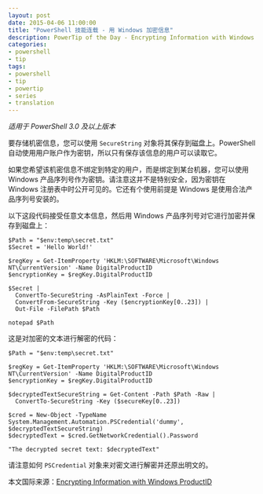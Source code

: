 ```yaml
---
layout: post
date: 2015-04-06 11:00:00
title: "PowerShell 技能连载 - 用 Windows 加密信息"
description: PowerTip of the Day - Encrypting Information with Windows ProductID
categories:
- powershell
- tip
tags:
- powershell
- tip
- powertip
- series
- translation
---
```

_适用于 PowerShell 3.0 及以上版本_

要存储机密信息，您可以使用 `SecureString` 对象将其保存到磁盘上。PowerShell 自动使用用户账户作为密钥，所以只有保存该信息的用户可以读取它。

如果您希望该机密信息不绑定到特定的用户，而是绑定到某台机器，您可以使用 Windows 产品序列号作为密钥。请注意这并不是特别安全，因为密钥在 Windows 注册表中时公开可见的。它还有个使用前提是 Windows 是使用合法产品序列号安装的。

以下这段代码接受任意文本信息，然后用 Windows 产品序列号对它进行加密并保存到磁盘上：

    $Path = "$env:temp\secret.txt"
    $Secret = 'Hello World!'
    
    $regKey = Get-ItemProperty 'HKLM:\SOFTWARE\Microsoft\Windows NT\CurrentVersion' -Name DigitalProductID
    $encryptionKey = $regKey.DigitalProductID
    
    $Secret |
      ConvertTo-SecureString -AsPlainText -Force | 
      ConvertFrom-SecureString -Key ($encryptionKey[0..23]) | 
      Out-File -FilePath $Path
    
    notepad $Path

这是对加密的文本进行解密的代码：

    $Path = "$env:temp\secret.txt"
    
    $regKey = Get-ItemProperty 'HKLM:\SOFTWARE\Microsoft\Windows NT\CurrentVersion' -Name DigitalProductID
    $encryptionKey = $regKey.DigitalProductID
    
    $decryptedTextSecureString = Get-Content -Path $Path -Raw |
      ConvertTo-SecureString -Key ($secureKey[0..23])
    
    $cred = New-Object -TypeName System.Management.Automation.PSCredential('dummy', $decryptedTextSecureString)
    $decryptedText = $cred.GetNetworkCredential().Password
    
    "The decrypted secret text: $decryptedText"

请注意如何 `PSCredential` 对象来对密文进行解密并还原出明文的。

<!--more-->
本文国际来源：[Encrypting Information with Windows ProductID](http://community.idera.com/powershell/powertips/b/tips/posts/encrypting-information-with-windows-productid)
